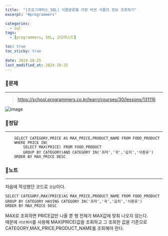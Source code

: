 ```yaml
---
title:  "[프로그래머스_SQL] 식품분류별 가장 비싼 식품의 정보 조회하기"
excerpt: "#programmers"

categories:
  - sql
tags:
  - [programmers, SQL, 코딩테스트]

toc: true
toc_sticky: true
 
date: 2024-10-25
last_modified_at: 2024-10-25
---
```


### 📜문제
-----
> <https://school.programmers.co.kr/learn/courses/30/lessons/131116>

![image](https://github.com/user-attachments/assets/b98c5957-519b-4d71-bb95-7d36330c776f)
  
    
### 📜정답
-----
```
    SELECT CATEGORY,PRICE AS MAX_PRICE,PRODUCT_NAME FROM FOOD_PRODUCT 
    WHERE PRICE IN(
        SELECT MAX(PRICE) FROM FOOD_PRODUCT
        GROUP BY CATEGORY)AND CATEGORY IN('과자','국','김치','식용유')
    ORDER BY MAX_PRICE DESC
```

  
### 📜노트
-----
처음에 작성했던 코드로 `오답`이다.    
  ```
  SELECT CATEGORY,MAX(PRICE)AS MAX_PRICE,PRODUCT_NAME FROM FOOD_PRODUCT 
  GROUP BY CATEGORY HAVING CATEGORY IN('과자','국','김치','식용유')
  ORDER BY MAX_PRICE DESC
  ```
MAX로 조회하면 PRICE값만 나올 뿐 행 전체가 MAX값에 맞춰 나오지 않는다.     
때문에 `서브쿼리`를 사용해 MAX(PRICE)값을 조회하고 그 조회한 값을 기준으로 CATEGORY,MAX_PRICE,PRODUCT_NAME를 조회해야 한다.    


